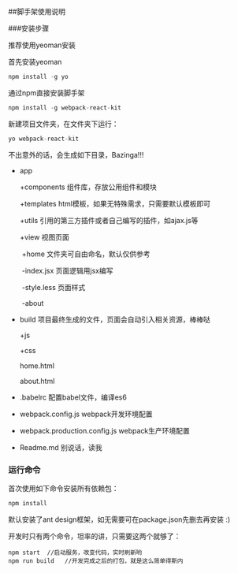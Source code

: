 ##脚手架使用说明

###安装步骤

推荐使用yeoman安装

首先安装yeoman

```javascript
npm install -g yo
```

通过npm直接安装脚手架

```javascript
npm install -g webpack-react-kit
```

新建项目文件夹，在文件夹下运行：

```javascript
yo webpack-react-kit
```

不出意外的话，会生成如下目录，Bazinga!!!

* app

  +components        组件库，存放公用组件和模块

  +templates            html模板，如果无特殊需求，只需要默认模板即可

  +utils		      引用的第三方插件或者自己编写的插件，如ajax.js等

  +view	              视图页面

  ​    +home               文件夹可自由命名，默认仅供参考

  ​	-index.jsx       页面逻辑用jsx编写

  ​	-style.less      页面样式

  ​    -about

* build                       项目最终生成的文件，页面会自动引入相关资源，棒棒哒

  +js

  +css

  home.html

  about.html

* .babelrc                  配置babel文件，编译es6

* webpack.config.js       webpack开发环境配置

* webpack.production.config.js           webpack生产环境配置

* Readme.md          别说话，读我

### 运行命令

首次使用如下命令安装所有依赖包：

```javascript
npm install 
```

默认安装了ant design框架，如无需要可在package.json先删去再安装 :)

开发时只有两个命令，坦率的讲，只需要这两个就够了： 

```
npm start  //启动服务，改变代码，实时刷新哟
npm run build   //开发完成之后的打包，就是这么简单得斯内
```
